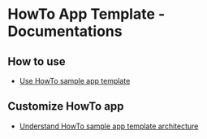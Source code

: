 # HowTo App Template - Documentations

## How to use
* [Use HowTo sample app template](how-to.md)

## Customize HowTo app
* [Understand HowTo sample app template architecture](how-to-architecture.md)
